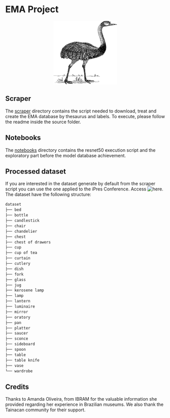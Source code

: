 # EMA Project

<!-- markdownlint-disable MD033 -->
<p align="center">
  <img width="200" height="200" src="logo.png">
</p>

## Scraper

The [scraper](./scraper/) directory contains the script needed to download, treat and create the EMA
database by thesaurus and labels. To execute, please follow the readme inside
the source folder.

## Notebooks

The [notebooks](./notebooks/) directory contains the resnet50 execution script and the exploratory part before the model
database achievement.

## Processed dataset
If you are interested in the dataset generate by default from the scraper script you can use the one applied to the iPres Conference. Access 
![here](https://drive.google.com/file/d/1FGllyNtNe57ALeJ9edeJv9-te1nbwURD/view). The dataset have the following structure:
```bash
dataset
├── bed
├── bottle
├── candlestick
├── chair
├── chandelier
├── chest
├── chest of drawers
├── cup
├── cup of tea
├── curtain
├── cutlery
├── dish
├── fork
├── glass
├── jug
├── kerosene lamp
├── lamp
├── lantern
├── luminaire
├── mirror
├── oratory
├── pan
├── platter
├── saucer
├── sconce
├── sideboard
├── spoon
├── table
├── table knife
├── vase
└── wardrobe
```
## Credits
Thanks to Amanda Oliveira, from IBRAM for the valuable information she provided regarding her experience in Brazilian museums. We also thank the Tainacan community for their support.
